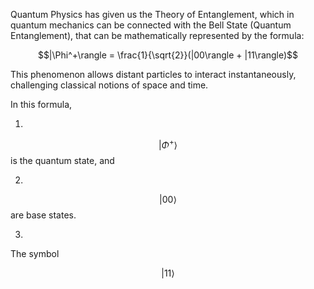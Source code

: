 
Quantum Physics has given us the Theory of Entanglement, which in quantum mechanics can be connected with the Bell State (Quantum Entanglement), that can be mathematically represented by the formula:

$$|\Phi^+\rangle = \frac{1}{\sqrt{2}}(|00\rangle + |11\rangle)$$

This phenomenon allows distant particles to interact instantaneously, challenging classical notions of space and time.

In this formula,

1.
$$|\Phi^+\rangle$$ is the quantum state, and

2.
$$|00\rangle$$ are base states.

3.
The symbol

$$|11\rangle$$






